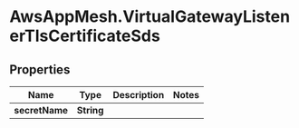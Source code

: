 # AwsAppMesh.VirtualGatewayListenerTlsCertificateSds

## Properties

Name | Type | Description | Notes
------------ | ------------- | ------------- | -------------
**secretName** | **String** |  | 


